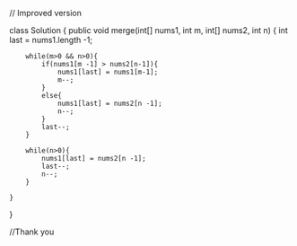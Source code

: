 // Improved version

class Solution {
    public void merge(int[] nums1, int m, int[] nums2, int n) {
        int last = nums1.length -1;
        
        while(m>0 && n>0){
            if(nums1[m -1] > nums2[n-1]){
                nums1[last] = nums1[m-1];
                m--;
            }
            else{
                nums1[last] = nums2[n -1];
                n--;
            }
            last--;
        }
        
        while(n>0){
            nums1[last] = nums2[n -1];
            last--;
            n--;
        }
        
    }
}


//Thank you